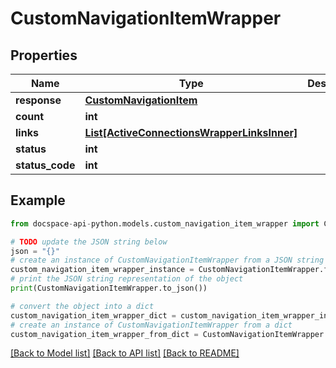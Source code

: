 # CustomNavigationItemWrapper

## Properties

Name | Type | Description | Notes
------------ | ------------- | ------------- | -------------
**response** | [**CustomNavigationItem**](CustomNavigationItem.md) |  | [optional] 
**count** | **int** |  | [optional] 
**links** | [**List[ActiveConnectionsWrapperLinksInner]**](ActiveConnectionsWrapperLinksInner.md) |  | [optional] 
**status** | **int** |  | [optional] 
**status_code** | **int** |  | [optional] 

## Example

```python
from docspace-api-python.models.custom_navigation_item_wrapper import CustomNavigationItemWrapper

# TODO update the JSON string below
json = "{}"
# create an instance of CustomNavigationItemWrapper from a JSON string
custom_navigation_item_wrapper_instance = CustomNavigationItemWrapper.from_json(json)
# print the JSON string representation of the object
print(CustomNavigationItemWrapper.to_json())

# convert the object into a dict
custom_navigation_item_wrapper_dict = custom_navigation_item_wrapper_instance.to_dict()
# create an instance of CustomNavigationItemWrapper from a dict
custom_navigation_item_wrapper_from_dict = CustomNavigationItemWrapper.from_dict(custom_navigation_item_wrapper_dict)
```
[[Back to Model list]](../README.md#documentation-for-models) [[Back to API list]](../README.md#documentation-for-api-endpoints) [[Back to README]](../README.md)


